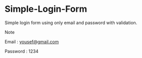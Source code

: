 # Simple-Login-Form
Simple login form using only email and password with validation.
> [!NOTE]
> Email    : yousef@gmail.com
> 
> Password : 1234
